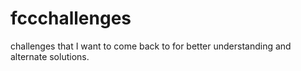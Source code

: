 # fccchallenges
challenges that I want to come back to for better understanding and alternate solutions.
